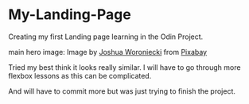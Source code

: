 # My-Landing-Page

Creating my first Landing page learning in the Odin Project.

main hero image: 
Image by <a href="https://pixabay.com/users/joshuaworoniecki-12734309/?utm_source=link-attribution&utm_medium=referral&utm_campaign=image&utm_content=5017973">Joshua Woroniecki</a> from <a href="https://pixabay.com//?utm_source=link-attribution&utm_medium=referral&utm_campaign=image&utm_content=5017973">Pixabay</a>

Tried my best think it looks really similar.
I will have to go through more flexbox lessons as this can be complicated.

And will have to commit more but was just trying to finish the project.